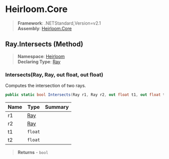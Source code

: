 # Heirloom.Core

> **Framework**: .NETStandard,Version=v2.1  
> **Assembly**: [Heirloom.Core][0]

## Ray.Intersects (Method)

> **Namespace**: [Heirloom][0]  
> **Declaring Type**: [Ray][1]

### Intersects(Ray, Ray, out float, out float)

Computes the intersection of two rays.

```cs
public static bool Intersects(Ray r1, Ray r2, out float t1, out float t2)
```

| Name | Type     | Summary |
|------|----------|---------|
| r1   | [Ray][1] |         |
| r2   | [Ray][1] |         |
| t1   | `float`  |         |
| t2   | `float`  |         |

> **Returns** - `bool`

[0]: ../../../Heirloom.Core.md
[1]: ../Ray.md
